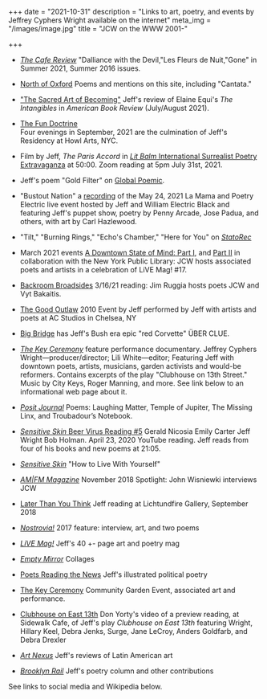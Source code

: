 +++
date = "2021-10-31"
description = "Links to art, poetry, and events by Jeffrey Cyphers Wright available on the internet"
meta_img = "/images/image.jpg"
title = "JCW on the WWW 2001-"

+++

+ [*The Cafe Review*](https://www.thecafereview.com/summer-2021-poet-jeffery-cyphers-wright/) "Dalliance with the Devil,"Les Fleurs de Nuit,"Gone" in Summer 2021, Summer 2016 issues.

+ [North of Oxford](https://northofoxford.wordpress.com/?s=Jeffrey+cyphers+Wright) Poems and mentions on this site, including "Cantata."

+ ["The Sacred Art of Becoming"](https://muse.jhu.edu/article/804212) Jeff's review of Elaine Equi's *The Intangibles* in *American Book Review* (July/August 2021).

+ [The Fun Doctrine](https://www.howlarts.org/howl-tv/)  
Four evenings in September, 2021 are the culmination of Jeff's Residency at Howl Arts, NYC.

+ Film by Jeff, *The Paris Accord* in [*Lit Balm* International Surrealist Poetry Extravaganza](https://www.youtube.com/watch?v=H0bmqU8-6jc) at 50:00. Zoom reading at 5pm July 31st, 2021.

+ Jeff's poem "Gold Filter" on [Global Poemic](https://globalpoemic.wordpress.com/2021/07/18/gold-filter/).

+ "Bustout Nation" a [recording](https://www.facebook.com/LaMaMaNYC/videos/949190689255882) of the May 24, 2021 La Mama and Poetry Electric live event hosted by Jeff and William Electric Black and featuring Jeff's puppet show, poetry by Penny Arcade, Jose Padua, and others, with art by Carl Hazlewood.

+ "Tilt," "Burning Rings," "Echo's Chamber," "Here for You" on [*StatoRec*](https://statorec.com/four-poems-by-jeffrey-cyphers-wright/)

+ March 2021 events [A Downtown State of Mind: Part I](https://www.nypl.org/events/programs/2021/03/06/interactive-presentation-downtown-state-mind), and [Part II](https://www.nypl.org/events/programs/2021/03/20/interactive-presentation-downtown-state-mind) in collaboration with the New York Public Library: JCW hosts associated poets and artists in a celebration of LiVE Mag! #17.

+ [Backroom Broadsides](https://youtu.be/60UtCvfXCwY) 3/16/21 reading: Jim Ruggia hosts poets JCW  and Vyt Bakaitis.

+ [The Good Outlaw](https://youtu.be/OhzP9q5nIRc) 2010 Event by Jeff performed by Jeff with artists and poets at AC Studios in Chelsea, NY 

+ [Big Bridge](https://bigbridge.org/BB19/poetry/selectedpoems/Jeffrey_Cyphers_Wright.html) has Jeff's Bush era epic "red Corvette" ÜBER CLUE.

+ [*The Key Ceremony*](https://www.youtube.com/watch?v=bjFbtCRQArg) feature performance documentary. Jeffrey Cyphers Wright—producer/director; Lili White—editor;  Featuring Jeff with downtown poets, artists, musicians, garden activists and would-be reformers. Contains excerpts of the play "Clubhouse on 13th Street." Music by City Keys, Roger Manning, and more. See link below to an informational web page about it.

+ [*Posit Journal*](https://positjournal.com/2019/09/23/jeffrey-cyphers-wright/) Poems: Laughing Matter, Temple of Jupiter, The Missing Linx, and Troubadour’s Notebook.

+ [*Sensitive Skin* Beer Virus Reading #5](https://www.youtube.com/watch?v=OTtJpngOUuQ&feature=youtu.be) Gerald Nicosia Emily Carter Jeff Wright Bob Holman. April 23, 2020 YouTube reading. Jeff reads from four of his books and new poems at 21:05.

+ [*Sensitive Skin*](https://sensitiveskinmagazine.com/how-to-live-with-yourself-jeffrey-cyphers-wright/) "How to Live With Yourself"

+ [*AM|FM Magazine*](https://www.amfm-magazine.tv/spotlight-poet-publisher-jeffrey-cyphers-wright/) November 2018 Spotlight: John Wisniewki interviews JCW

+ [Later Than You Think](https://www.facebook.com/lichtundfire/videos/313627249440217/) Jeff reading at Lichtundfire Gallery, September 2018

+ [*Nostrovia!*](https://nostroviawriting.wordpress.com/2017/01/07/two-poems-art-jeffrey-cyphers-wright/) 2017 feature: interview, art, and two poems

+ [*LiVE Mag!*](http://livemag.org) Jeff's 40 +- page art and poetry mag

+ [*Empty Mirror*](http://www.emptymirrorbooks.com/visual-art/insignia-collages-by-jeffrey-cyphers-wright.html) Collages

+ [Poets Reading the News](http://www.poetsreadingthenews.com/?s=jeffrey+cyphers+wright) Jeff's illustrated political poetry

+ [The Key Ceremony](http://communitygardensbrand.com) Community Garden Event, associated art and performance.

+ [Clubhouse on East 13th](https://vimeo.com/72102229) Don Yorty's video of a preview reading, at Sidewalk Cafe, of Jeff's play _Clubhouse on East 13th_ featuring Wright, Hillary Keel, Debra Jenks, Surge, Jane LeCroy, Anders Goldfarb, and Debra Drexler

+ [*Art Nexus*](http://ow.ly/iVUbm) Jeff's reviews of Latin American art

+ [*Brooklyn Rail*](http://www.brooklynrail.org/contributor/jeffrey-cyphers-wright) Jeff's poetry column and other contributions

See links to social media and Wikipedia below.





